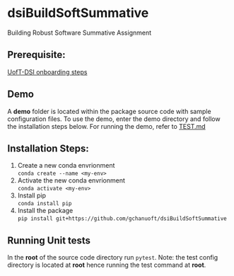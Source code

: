 # dsiBuildSoftSummative

Building Robust Software Summative Assignment

## Prerequisite: 
[UofT-DSI onboarding steps](https://github.com/UofT-DSI/Onboarding/tree/main/environment_setup)

## Demo

A **demo** folder is located within the package source code with sample configuration files.  To use the demo, enter the demo directory and follow the installation steps below.  For running the demo, refer to [TEST.md](https://github.com/gchanuoft/dsiBuildSoftSummative/blob/main/TEST.md)

## Installation Steps:

  1. Create a new conda envrionment\
  ```conda create --name <my-env>```    
  2. Activate the new conda envrionment\
  ```conda activate <my-env>``` 
  4. Install pip\
  ```conda install pip```
  3. Install the package\
  ```pip install git+https://github.com/gchanuoft/dsiBuildSoftSummative```

  ## Running Unit tests
  In the **root** of the source code directory run ```pytest```.
  Note:  the test config directory is located at **root** hence running the test command at **root**.


